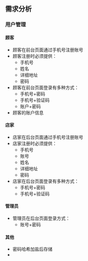 ## 需求分析
### 用户管理
#### 顾客
- 顾客在前台页面通过手机号注册账号
- 顾客注册时必须提供：
	- 手机号
	- 姓名
	- 详细地址
	- 密码
- 顾客在前台页面登录有多种方式：
	- 手机号+密码
	- 手机号+验证码
	- 账户+密码
- 顾客的账户信息
#### 店家
- 店家在后台页面通过手机号注册账号
- 店家注册时必须提供：
	- 手机号
	- 账号
	- 姓名
	- 详细地址
	- 密码
- 店家在后台页面登录有多种方式：
	- 手机号+密码
	- 手机号+验证码
#### 管理员
- 管理员在后台页面登录方式：
	- 账号+密码
#### 其他
- 密码哈希加盐后存储
- 
<!--stackedit_data:
eyJoaXN0b3J5IjpbLTE1MjIzODUxNTgsLTczNjIxNzI1NiwtMT
kwMTMxMTc4NiwzNDc4MDk0NDYsLTU1NzM2MzU5XX0=
-->